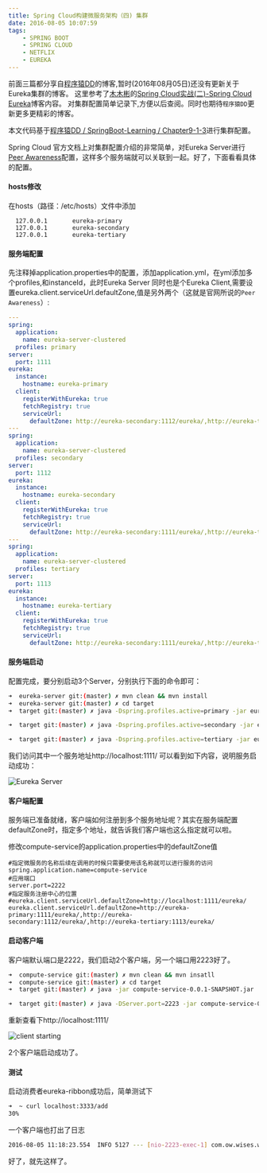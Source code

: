 ```yaml
---
title: Spring Cloud构建微服务架构（四) 集群
date: 2016-08-05 10:07:59
tags: 
    - SPRING BOOT
    - SPRING CLOUD
    - NETFLIX
    - EUREKA
---
```


前面三篇都分享自[程序猿DD](http://blog.didispace.com/)的博客,暂时(2016年08月05日)还没有更新关于Eureka集群的博客。
这里参考了[木木彬](https://segmentfault.com/blog/mumubin)的[Spring Cloud实战(二)-Spring Cloud Eureka](https://segmentfault.com/a/1190000006149891)博客内容。
对集群配置简单记录下,方便以后查阅。同时也期待`程序猿DD`更新更多更精彩的博客。

本文代码基于[程序猿DD / SpringBoot-Learning / Chapter9-1-3](https://git.oschina.net/didispace/SpringBoot-Learning/tree/master/Chapter9-1-3?dir=1&filepath=Chapter9-1-3&oid=cc93af44af30b42320041332790d071ed72a2450&sha=4329c564d673b6cf7a53893ad9770abb7a67b328)进行集群配置。

Spring Cloud 官方文档上对集群配置介绍的非常简单，对Eureka Server进行[Peer Awareness](http://cloud.spring.io/spring-cloud-static/docs/1.0.x/spring-cloud.html#_peer_awareness)配置，这样多个服务端就可以关联到一起。好了，下面看看具体的配置。

#### hosts修改

在hosts（路径：/etc/hosts）文件中添加

```
  127.0.0.1       eureka-primary
  127.0.0.1       eureka-secondary
  127.0.0.1       eureka-tertiary
```

#### 服务端配置

先注释掉application.properties中的配置，添加application.yml，在yml添加多个profiles,和instanceId，此时Eureka Server 同时也是个Eureka Client,需要设置eureka.client.serviceUrl.defaultZone,值是另外两个（这就是官网所说的`Peer Awareness`）:

```yml
---
spring:
  application:
    name: eureka-server-clustered
  profiles: primary
server:
  port: 1111
eureka:
  instance:
    hostname: eureka-primary
  client:
    registerWithEureka: true
    fetchRegistry: true
    serviceUrl:
      defaultZone: http://eureka-secondary:1112/eureka/,http://eureka-tertiary:1113/eureka/
---
spring:
  application:
    name: eureka-server-clustered
  profiles: secondary
server:
  port: 1112
eureka:
  instance:
    hostname: eureka-secondary
  client:
    registerWithEureka: true
    fetchRegistry: true
    serviceUrl:
      defaultZone: http://eureka-secondary:1111/eureka/,http://eureka-tertiary:1113/eureka/
---
spring:
  application:
    name: eureka-server-clustered
  profiles: tertiary
server:
  port: 1113
eureka:
  instance:
    hostname: eureka-tertiary
  client:
    registerWithEureka: true
    fetchRegistry: true
    serviceUrl:
      defaultZone: http://eureka-secondary:1111/eureka/,http://eureka-tertiary:1112/eureka/
```

#### 服务端启动

配置完成，要分别启动3个Server，分别执行下面的命令即可：

```bash
➜  eureka-server git:(master) ✗ mvn clean && mvn install
➜  eureka-server git:(master) ✗ cd target
➜  target git:(master) ✗ java -Dspring.profiles.active=primary -jar eureka-server-0.0.1-SNAPSHOT.jar
```

```bash
➜  target git:(master) ✗ java -Dspring.profiles.active=secondary -jar eureka-server-0.0.1-SNAPSHOT.jar
```

```bash
➜  target git:(master) ✗ java -Dspring.profiles.active=tertiary -jar eureka-server-0.0.1-SNAPSHOT.jar
```

我们访问其中一个服务地址http://localhost:1111/ 可以看到如下内容，说明服务启动成功：

![Eureka Server](http://7xpk5e.com1.z0.glb.clouddn.com/eureka-server-1.png)

#### 客户端配置

服务端已准备就绪，客户端如何注册到多个服务地址呢？其实在服务端配置defaultZone时，指定多个地址，就告诉我们客户端也这么指定就可以啦。

修改compute-service的application.properties中的defaultZone值

```
#指定微服务的名称后续在调用的时候只需要使用该名称就可以进行服务的访问
spring.application.name=compute-service
#应用端口
server.port=2222
#指定服务注册中心的位置
#eureka.client.serviceUrl.defaultZone=http://localhost:1111/eureka/
eureka.client.serviceUrl.defaultZone=http://eureka-primary:1111/eureka/,http://eureka-secondary:1112/eureka/,http://eureka-tertiary:1113/eureka/
```

#### 启动客户端

客户端默认端口是2222，我们启动2个客户端，另一个端口用2223好了。

```bash
➜  compute-service git:(master) ✗ mvn clean && mvn insatll
➜  compute-service git:(master) ✗ cd target
➜  target git:(master) ✗ java -jar compute-service-0.0.1-SNAPSHOT.jar
```

```bash
➜  target git:(master) ✗ java -DServer.port=2223 -jar compute-service-0.0.1-SNAPSHOT.jar
```

重新查看下http://localhost:1111/

![client starting](http://7xpk5e.com1.z0.glb.clouddn.com/eureka-server-2.png)

2个客户端启动成功了。

#### 测试

启动消费者eureka-ribbon成功后，简单测试下

```bash
➜  ~ curl localhost:3333/add
30%
```

一个客户端也打出了日志

```bash
2016-08-05 11:18:23.554  INFO 5127 --- [nio-2223-exec-1] com.ow.wises.web.ComputeController       : /add, host:192.168.1.145, service_id:compute-service, result:30
```

好了，就先这样了。

